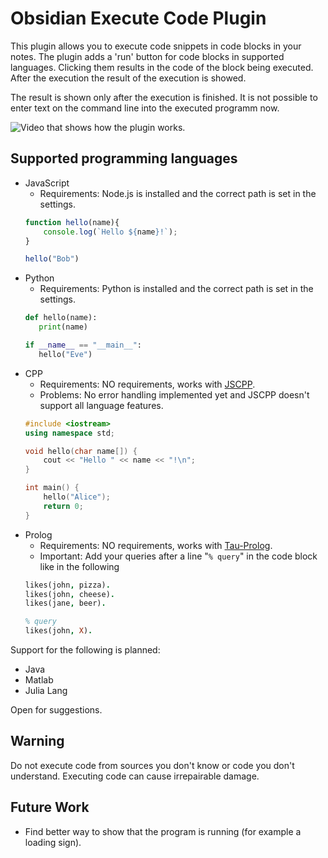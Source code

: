 # Obsidian Execute Code Plugin

This plugin allows you to execute code snippets in code blocks in your notes. The plugin adds a 'run' button for code blocks in supported languages. Clicking them results in the code of the block being executed. After the execution the result of the execution is showed. 

The result is shown only after the execution is finished. It is not possible to enter text on the command line into the executed programm now.

![Video that shows how the plugin works.](https://github.com/twibiral/obsidian-execute-code/blob/master/execute_code_example.gif?raw=true)

## Supported programming languages

- JavaScript 
    - Requirements: Node.js is installed and the correct path is set in the settings.
	```javascript
	function hello(name){
		console.log(`Hello ${name}!`);
	}
	
	hello("Bob")
	```
- Python     
    - Requirements: Python is installed and the correct path is set in the settings.
	 ```python
	def hello(name):
		print(name)

	if __name__ == "__main__":
		hello("Eve")
	```
- CPP
    - Requirements: NO requirements, works with [JSCPP](https://github.com/felixhao28/JSCPP).
    - Problems: No error handling implemented yet and JSCPP doesn't support all language features.
	```cpp
	#include <iostream>
	using namespace std;

	void hello(char name[]) {
		cout << "Hello " << name << "!\n";
	}

	int main() {
		hello("Alice");
		return 0;
	}
	```
- Prolog
    - Requirements: NO requirements, works with [Tau-Prolog](https://github.com/tau-prolog/tau-prolog).
    - Important: Add your queries after a line "`% query`" in the code block like in the following 
  ```prolog
  likes(john, pizza).
  likes(john, cheese).
  likes(jane, beer).
  
  % query
  likes(john, X).
  ```
  
Support for the following is planned:
- Java
- Matlab
- Julia Lang

Open for suggestions.

## Warning
Do not execute code from sources you don't know or code you don't understand. Executing code can cause irrepairable damage.

## Future Work
- Find better way to show that the program is running (for example a loading sign).
